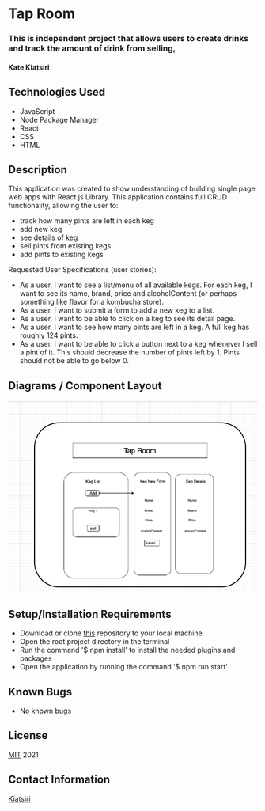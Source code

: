 # Tap Room

### This is independent project that allows users to create drinks and track the amount of drink from selling,

#### Kate Kiatsiri

## Technologies Used

* JavaScript
* Node Package Manager
* React
* CSS
* HTML

## Description
This application was created to show understanding of building single page web apps with React js Library. This application contains full CRUD functionality, allowing the user to:
  - track how many pints are left in each keg
  - add new keg
  - see details of keg
  - sell pints from existing kegs
  - add pints to existing kegs

Requested User Specifications (user stories):
  - As a user, I want to see a list/menu of all available kegs. For each keg, I want to see its name, brand, price and alcoholContent (or perhaps something like flavor for a kombucha store).
  - As a user, I want to submit a form to add a new keg to a list.
  - As a user, I want to be able to click on a keg to see its detail page.
  - As a user, I want to see how many pints are left in a keg. A full keg has roughly 124 pints.
  - As a user, I want to be able to click a button next to a keg whenever I sell a pint of it. This should decrease the number of pints left by 1. Pints should not be able to go below 0.

## Diagrams / Component Layout
<img src='src/img/diagram.png' alt='page plan'/>


## Setup/Installation Requirements

* Download or clone [this](https://github.com/chynnalew/tap-room) repository to your local machine
* Open the root project directory in the terminal
* Run the command '$ npm install' to install the needed plugins and packages
* Open the application by running the command '$ npm run start'.

## Known Bugs
* No known bugs

## License
[MIT](https://opensource.org/licenses/MIT) 2021

## Contact Information
[Kiatsiri](github.com/keidsiri)